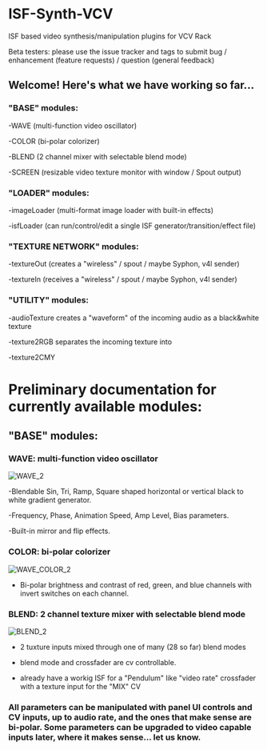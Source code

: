 # ISF-Synth-VCV
ISF based video synthesis/manipulation plugins for VCV Rack

Beta testers: please use the issue tracker and tags to submit bug / enhancement (feature requests) / question (general feedback)

## **Welcome! Here's what we have working so far...** 

### "BASE" modules:

-WAVE (multi-function video oscillator)

-COLOR (bi-polar colorizer)

-BLEND (2 channel mixer with selectable blend mode)

-SCREEN (resizable video texture monitor with window / Spout output)

### "LOADER" modules:

-imageLoader (multi-format image loader with built-in effects)

-isfLoader (can run/control/edit a single ISF generator/transition/effect file)

### "TEXTURE NETWORK" modules:

-textureOut (creates a "wireless" / spout / maybe Syphon, v4l sender)

-textureIn (receives a "wireless" / spout / maybe Syphon, v4l sender)

### "UTILITY" modules:

-audioTexture
  creates a "waveform" of the incoming audio as a black&white texture
  
-texture2RGB
  separates the incoming texture into 
  
-texture2CMY


# Preliminary documentation for currently available modules:

## "BASE" modules:
### WAVE: multi-function video oscillator
![WAVE_2](https://github.com/j4s0n-c/ISF-Synth-VCV/assets/4063528/5af1f0e9-5021-4761-8eae-5ff4d8c0ddcc)

-Blendable Sin, Tri, Ramp, Square shaped horizontal or vertical black to white gradient generator.

-Frequency, Phase, Animation Speed, Amp Level, Bias parameters.

-Built-in mirror and flip effects.

### COLOR: bi-polar colorizer
![WAVE_COLOR_2](https://github.com/j4s0n-c/ISF-Synth-VCV/assets/4063528/85216d44-55eb-40fc-ad83-be70eda1a8d2)

- Bi-polar brightness and contrast of red, green, and blue channels with invert switches on each channel.

### BLEND: 2 channel texture mixer with selectable blend mode
![BLEND_2](https://github.com/j4s0n-c/ISF-Synth-VCV/assets/4063528/399bbd69-3bfc-47c2-b6d0-3fcaa980262d)

- 2 tuxture inputs mixed through one of many (28 so far) blend modes
  
- blend mode and crossfader are cv controllable.
  
- already have a workig ISF for a "Pendulum" like "video rate" crossfader with a texture input for the "MIX" CV

  
### All parameters can be manipulated with panel UI controls and CV inputs, up to audio rate, and the ones that make sense are bi-polar. Some parameters can be upgraded to video capable inputs later, where it makes sense... let us know.
